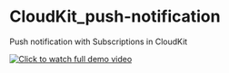 # CloudKit_push-notification

Push notification with Subscriptions in CloudKit

[![Click to watch full demo video](https://j.gifs.com/l5oMLV.gif)](https://www.youtube.com/watch?v=yydvg-1g8o0&t=39s)



